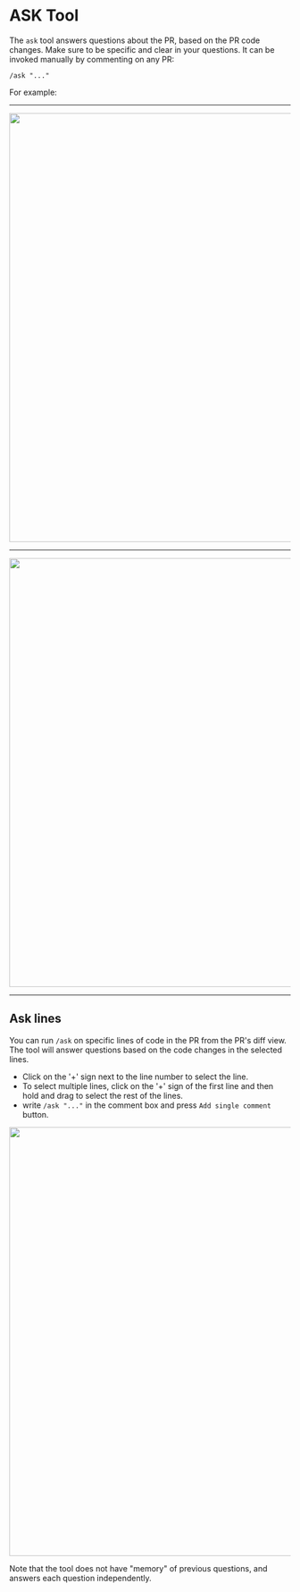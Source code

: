 # ASK Tool

The `ask` tool answers questions about the PR, based on the PR code changes. Make sure to be specific and clear in your questions.
It can be invoked manually by commenting on any PR:
```
/ask "..."
```
For example:
___
<kbd><img src=https://codium.ai/images/pr_agent/ask_comment.png width="768"></kbd>
___
<kbd><img src=https://codium.ai/images/pr_agent/ask.png width="768"></kbd>
___

## Ask lines
You can run `/ask` on specific lines of code in the PR from the PR's diff view. The tool will answer questions based on the code changes in the selected lines.
- Click on the '+' sign next to the line number to select the line.
- To select multiple lines, click on the '+' sign of the first line and then hold and drag to select the rest of the lines. 
- write `/ask "..."` in the comment box and press `Add single comment` button.

<kbd><img src=https://codium.ai/images/pr_agent/Ask_line.png width="768"></kbd>


Note that the tool does not have "memory" of previous questions, and answers each question independently.